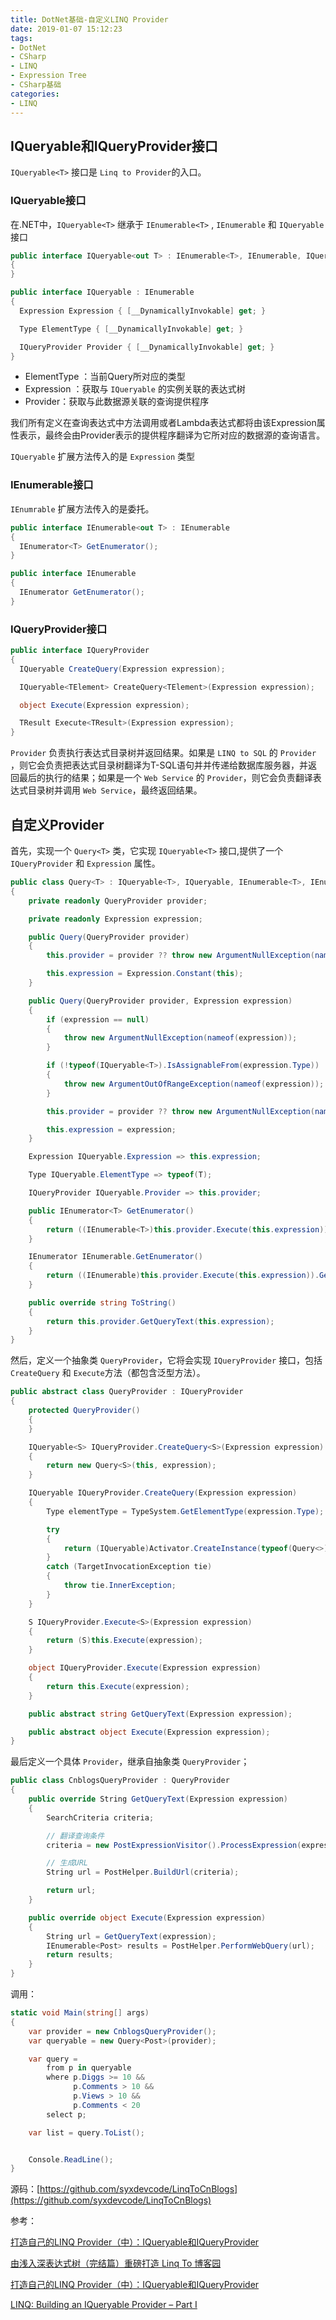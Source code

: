 ```yaml
---
title: DotNet基础-自定义LINQ Provider
date: 2019-01-07 15:12:23
tags:
- DotNet
- CSharp
- LINQ
- Expression Tree
- CSharp基础
categories: 
- LINQ
---
```

## IQueryable和IQueryProvider接口

`IQueryable<T>` 接口是 `Linq to Provider`的入口。

### IQueryable接口

在.NET中，`IQueryable<T>` 继承于 `IEnumerable<T>` , `IEnumerable` 和 `IQueryable` 接口

```cs
public interface IQueryable<out T> : IEnumerable<T>, IEnumerable, IQueryable
{
}

public interface IQueryable : IEnumerable
{
  Expression Expression { [__DynamicallyInvokable] get; }

  Type ElementType { [__DynamicallyInvokable] get; }

  IQueryProvider Provider { [__DynamicallyInvokable] get; }
}
```

* ElementType ：当前Query所对应的类型
* Expression ：获取与 `IQueryable` 的实例关联的表达式树
* Provider：获取与此数据源关联的查询提供程序

我们所有定义在查询表达式中方法调用或者Lambda表达式都将由该Expression属性表示，最终会由Provider表示的提供程序翻译为它所对应的数据源的查询语言。

`IQueryable` 扩展方法传入的是 `Expression` 类型

### IEnumerable接口

`IEnumrable` 扩展方法传入的是委托。

```cs
public interface IEnumerable<out T> : IEnumerable
{
  IEnumerator<T> GetEnumerator();
}

public interface IEnumerable
{
  IEnumerator GetEnumerator();
}
```

### IQueryProvider接口

```cs
public interface IQueryProvider
{
  IQueryable CreateQuery(Expression expression);

  IQueryable<TElement> CreateQuery<TElement>(Expression expression);

  object Execute(Expression expression);

  TResult Execute<TResult>(Expression expression);
}
```

`Provider` 负责执行表达式目录树并返回结果。如果是 `LINQ to SQL` 的 `Provider` ，则它会负责把表达式目录树翻译为T-SQL语句并并传递给数据库服务器，并返回最后的执行的结果；如果是一个 `Web Service` 的 `Provider`，则它会负责翻译表达式目录树并调用 `Web Service`，最终返回结果。

## 自定义Provider

首先，实现一个 `Query<T>` 类，它实现 `IQueryable<T>` 接口,提供了一个 `IQueryProvider` 和 `Expression` 属性。

```cs
public class Query<T> : IQueryable<T>, IQueryable, IEnumerable<T>, IEnumerable, IOrderedQueryable<T>, IOrderedQueryable
{
    private readonly QueryProvider provider;

    private readonly Expression expression;

    public Query(QueryProvider provider)
    {
        this.provider = provider ?? throw new ArgumentNullException(nameof(provider));

        this.expression = Expression.Constant(this);
    }

    public Query(QueryProvider provider, Expression expression)
    {
        if (expression == null)
        {
            throw new ArgumentNullException(nameof(expression));
        }

        if (!typeof(IQueryable<T>).IsAssignableFrom(expression.Type))
        {
            throw new ArgumentOutOfRangeException(nameof(expression));
        }

        this.provider = provider ?? throw new ArgumentNullException(nameof(provider));

        this.expression = expression;
    }

    Expression IQueryable.Expression => this.expression;

    Type IQueryable.ElementType => typeof(T);

    IQueryProvider IQueryable.Provider => this.provider;

    public IEnumerator<T> GetEnumerator()
    {
        return ((IEnumerable<T>)this.provider.Execute(this.expression)).GetEnumerator();
    }

    IEnumerator IEnumerable.GetEnumerator()
    {
        return ((IEnumerable)this.provider.Execute(this.expression)).GetEnumerator();
    }

    public override string ToString()
    {
        return this.provider.GetQueryText(this.expression);
    }
}
```

然后，定义一个抽象类 `QueryProvider`，它将会实现 `IQueryProvider` 接口，包括 `CreateQuery` 和 `Execute`方法（都包含泛型方法）。

```cs
public abstract class QueryProvider : IQueryProvider
{
    protected QueryProvider()
    {
    }

    IQueryable<S> IQueryProvider.CreateQuery<S>(Expression expression)
    {
        return new Query<S>(this, expression);
    }

    IQueryable IQueryProvider.CreateQuery(Expression expression)
    {
        Type elementType = TypeSystem.GetElementType(expression.Type);

        try
        {
            return (IQueryable)Activator.CreateInstance(typeof(Query<>).MakeGenericType(elementType), new object[] { this, expression });
        }
        catch (TargetInvocationException tie)
        {
            throw tie.InnerException;
        }
    }

    S IQueryProvider.Execute<S>(Expression expression)
    {
        return (S)this.Execute(expression);
    }

    object IQueryProvider.Execute(Expression expression)
    {
        return this.Execute(expression);
    }

    public abstract string GetQueryText(Expression expression);

    public abstract object Execute(Expression expression);
}
```

最后定义一个具体 `Provider`，继承自抽象类 `QueryProvider`；

```cs
public class CnblogsQueryProvider : QueryProvider
{
    public override String GetQueryText(Expression expression)
    {
        SearchCriteria criteria;

        // 翻译查询条件
        criteria = new PostExpressionVisitor().ProcessExpression(expression);

        // 生成URL
        String url = PostHelper.BuildUrl(criteria);

        return url;
    }

    public override object Execute(Expression expression)
    {
        String url = GetQueryText(expression);
        IEnumerable<Post> results = PostHelper.PerformWebQuery(url);
        return results;
    }
}
```

调用：

```cs
static void Main(string[] args)
{
    var provider = new CnblogsQueryProvider();
    var queryable = new Query<Post>(provider);

    var query =
        from p in queryable
        where p.Diggs >= 10 &&
              p.Comments > 10 &&
              p.Views > 10 &&
              p.Comments < 20
        select p;

    var list = query.ToList();


    Console.ReadLine();
}
```

源码：[https://github.com/syxdevcode/LinqToCnBlogs](https://github.com/syxdevcode/LinqToCnBlogs)

参考：

[打造自己的LINQ Provider（中）：IQueryable和IQueryProvider](http://www.cnblogs.com/Terrylee/archive/2008/08/25/custom-linq-provider-part-2-IQueryable-IQueryProvider.html)

[由浅入深表达式树（完结篇）重磅打造 Linq To 博客园](http://www.cnblogs.com/jesse2013/p/expressiontree-Linq-to-cnblogs.html)

[打造自己的LINQ Provider（中）：IQueryable和IQueryProvider](http://www.cnblogs.com/Terrylee/archive/2008/08/25/custom-linq-provider-part-2-IQueryable-IQueryProvider.html)

[LINQ: Building an IQueryable Provider – Part I](https://blogs.msdn.microsoft.com/mattwar/2007/07/30/linq-building-an-iqueryable-provider-part-i/)